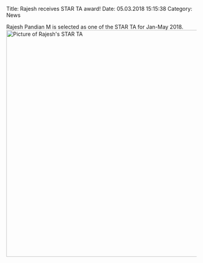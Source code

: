 Title: Rajesh receives STAR TA award!
Date: 05.03.2018 15:15:38
Category: News

Rajesh Pandian M is selected as one of the STAR TA for Jan-May 2018.
<img src="images/STAR__TA.jpg" alt="Picture of Rajesh's STAR TA" style="center;height: 600px;width: 800px;"/>
